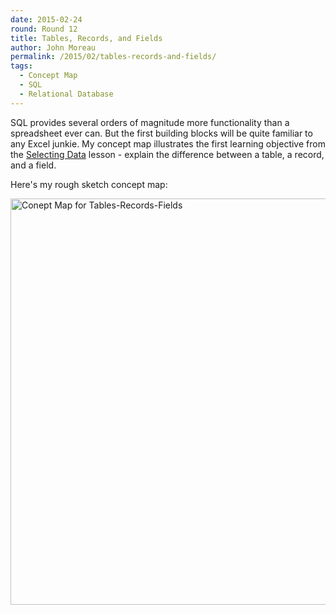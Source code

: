 ```yaml
---
date: 2015-02-24
round: Round 12
title: Tables, Records, and Fields
author: John Moreau
permalink: /2015/02/tables-records-and-fields/
tags:
  - Concept Map
  - SQL
  - Relational Database
---
```

SQL provides several orders of magnitude more functionality than a spreadsheet ever can. But the first building blocks will be quite familiar to any Excel junkie. My concept map illustrates the first learning objective from the [Selecting Data](https://swcarpentry.github.io/sql-novice-survey/01-select.html) lesson - explain the difference between a table, a record, and a field.

Here's my rough sketch concept map: 

<a href="http://imgur.com/vy2GPWx.jpg"><img src="http://imgur.com/vy2GPWx.jpg" alt="Conept Map for Tables-Records-Fields" width="650px" /></a>
